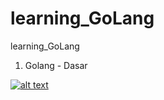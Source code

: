# learning_GoLang

learning_GoLang

1. Golang - Dasar

[![alt text][image]][hyperlink]

[hyperlink]: https://meta.stackoverflow.com/users/44330/jason-s
[image]: https://p.kindpng.com/picc/s/424-4241996_addthis-sharing-buttons-transparent-png-golang-gopher-png.png "gopher"
